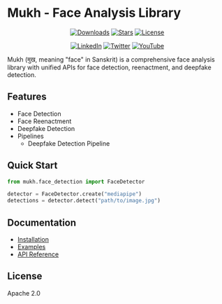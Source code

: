 # Mukh - Face Analysis Library

<div align="center" markdown>

[![Downloads](https://static.pepy.tech/personalized-badge/mukh?period=total&units=international_system&left_color=grey&right_color=blue&left_text=downloads)](https://pepy.tech/project/mukh)
[![Stars](https://img.shields.io/github/stars/ishandutta0098/mukh?color=yellow&style=flat&label=%E2%AD%90%20stars)](https://github.com/ishandutta0098/mukh/stargazers)
[![License](https://img.shields.io/badge/license-Apache%202.0-green.svg?style=flat)](https://github.com/ishandutta0098/mukh/blob/master/LICENSE)

[![LinkedIn](https://img.shields.io/badge/LinkedIn-@ishandutta0098-blue.svg?style=flat&logo=linkedin&logoColor=white)](https://www.linkedin.com/in/ishandutta0098)
[![Twitter](https://img.shields.io/:follow-@ishandutta0098-blue.svg?style=flat&logo=x)](https://twitter.com/intent/user?screen_name=ishandutta0098)
[![YouTube](https://img.shields.io/badge/YouTube-@ishandutta--ai-red?style=flat&logo=youtube)](https://www.youtube.com/@ishandutta-ai)

</div>

Mukh (मुख, meaning "face" in Sanskrit) is a comprehensive face analysis library with unified APIs for face detection, reenactment, and deepfake detection.

## Features

- Face Detection
- Face Reenactment  
- Deepfake Detection
- Pipelines
    - Deepfake Detection Pipeline

## Quick Start

```python
from mukh.face_detection import FaceDetector

detector = FaceDetector.create("mediapipe")
detections = detector.detect("path/to/image.jpg")
```

## Documentation

- [Installation](getting-started/installation.md)
- [Examples](examples/face-detection.md)
- [API Reference](api/core.md)

## License

Apache 2.0 